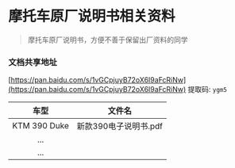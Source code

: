 # 摩托车原厂说明书相关资料

> 摩托车原厂说明书，方便不善于保留出厂资料的同学

### 文档共享地址

[https://pan.baidu.com/s/1vGCpjuyB72oX6I9aFcRiNw](https://pan.baidu.com/s/1vGCpjuyB72oX6I9aFcRiNw) 提取码: `ygm5`

|     车型     |        文件名         |
| :----------: | :-------------------: |
| KTM 390 Duke | 新款390电子说明书.pdf |
|     ...      |                       |
|     ...      |                       |
